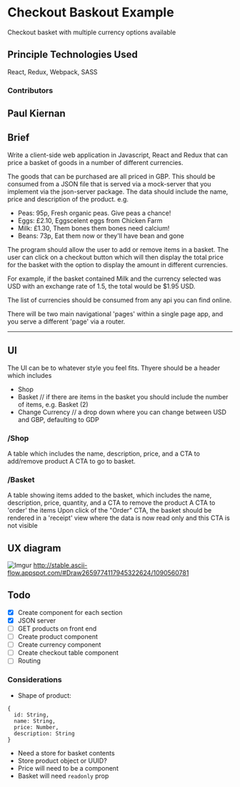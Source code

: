 # Checkout Baskout Example

Checkout basket with multiple currency options available

## Principle Technologies Used

React, Redux, Webpack, SASS

### Contributors

## Paul Kiernan

## Brief

Write a client-side web application in Javascript, React and Redux that can price a basket of goods in a number of different currencies.

The goods that can be purchased are all priced in GBP.
This should be consumed from a JSON file that is served via a mock-server that you implement via the json-server package.
The data should include the name, price and description of the product.
e.g.

- Peas: 95p, Fresh organic peas. Give peas a chance!
- Eggs: £2.10, Eggscelent eggs from Chicken Farm
- Milk: £1.30, Them bones them bones need calcium!
- Beans: 73p, Eat them now or they'll have bean and gone

The program should allow the user to add or remove items in a basket. The user can click on a checkout button which will
then display the total price for the basket with the option to display the amount in different currencies.

For example, if the basket contained Milk and the currency selected was USD with an exchange rate of 1.5,
the total would be \$1.95 USD.

The list of currencies should be consumed from any api you can find online.

There will be two main navigational 'pages' within a single page app, and you serve a different 'page' via a router.

---

## UI

The UI can be to whatever style you feel fits.
Thyere should be a header which includes

- Shop
- Basket // if there are items in the basket you should include the number of items, e.g. Basket (2)
- Change Currency // a drop down where you can change between USD and GBP, defaulting to GDP

### /Shop

A table which includes the name, description, price, and a CTA to add/remove product
A CTA to go to basket.

### /Basket

A table showing items added to the basket, which includes the name, description, price, quantity, and a CTA to remove the product
A CTA to 'order' the items
Upon click of the "Order" CTA, the basket should be rendered in a 'receipt' view where the data is now read only and this CTA is not visible

## UX diagram

![Imgur](https://i.imgur.com/JytHSr6.png)
http://stable.ascii-flow.appspot.com/#Draw2659774117945322624/1090560781

## Todo

- [x] Create component for each section
- [x] JSON server
- [ ] GET products on front end
- [ ] Create product component
- [ ] Create currency component
- [ ] Create checkout table component
- [ ] Routing

### Considerations

- Shape of product:

```
{
  id: String,
  name: String,
  price: Number,
  description: String
}
```

- Need a store for basket contents
- Store product object or UUID?
- Price will need to be a component
- Basket will need `readonly` prop
